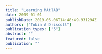 ```yaml
---
title: "Learning MAtlAB"
date: 2009-01-01
publishDate: 2019-06-06T14:48:49.931294Z
authors: ["Tobin A Driscoll"]
publication_types: ["5"]
abstract: ""
featured: false
publication: ""
---
```


